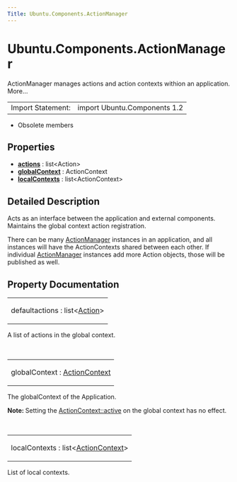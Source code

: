 ```yaml
---
Title: Ubuntu.Components.ActionManager
---
```


# Ubuntu.Components.ActionManager

<span class="subtitle"></span>
<!-- $$$ActionManager-brief -->
<p>ActionManager manages actions and action contexts withion an application. More...</p>
<!-- @@@ActionManager -->
<table class="alignedsummary">
<tr><td class="memItemLeft rightAlign topAlign"> Import Statement:</td><td class="memItemRight bottomAlign"> import Ubuntu.Components 1.2</td></tr></table><ul>
<li>Obsolete members</li>
</ul>
<h2 id="properties">Properties</h2>
<ul>
<li class="fn"><b><b><a href="#actions-prop">actions</a></b></b> : list&lt;Action&gt;</li>
<li class="fn"><b><b><a href="#globalContext-prop">globalContext</a></b></b> : ActionContext</li>
<li class="fn"><b><b><a href="#localContexts-prop">localContexts</a></b></b> : list&lt;ActionContext&gt;</li>
</ul>
<!-- $$$ActionManager-description -->
<h2 id="details">Detailed Description</h2>
</p>
<p>Acts as an interface between the application and external components. Maintains the global context action registration.</p>
<p>There can be many <a href="index.html">ActionManager</a> instances in an application, and all instances will have the ActionContexts shared between each other. If individual <a href="index.html">ActionManager</a> instances add more Action objects, those will be published as well.</p>
<!-- @@@ActionManager -->
<h2>Property Documentation</h2>
<!-- $$$actions -->
<table class="qmlname"><tr valign="top" id="actions-prop"><td class="tblQmlPropNode"><p><span class="qmldefault">default</span><span class="name">actions</span> : <span class="type">list</span>&lt;<span class="type"><a href="Ubuntu.Components.Action.md">Action</a></span>&gt;</p></td></tr></table><p>A list of actions in the global context.</p>
<!-- @@@actions -->
<br/>
<!-- $$$globalContext -->
<table class="qmlname"><tr valign="top" id="globalContext-prop"><td class="tblQmlPropNode"><p><span class="name">globalContext</span> : <span class="type"><a href="Ubuntu.Components.ActionContext.md">ActionContext</a></span></p></td></tr></table><p>The globalContext of the Application.</p>
<p><b>Note: </b>Setting the <a href="Ubuntu.Components.ActionContext.md#active-prop">ActionContext::active</a> on the global context has no effect.</p><!-- @@@globalContext -->
<br/>
<!-- $$$localContexts -->
<table class="qmlname"><tr valign="top" id="localContexts-prop"><td class="tblQmlPropNode"><p><span class="name">localContexts</span> : <span class="type">list</span>&lt;<span class="type"><a href="Ubuntu.Components.ActionContext.md">ActionContext</a></span>&gt;</p></td></tr></table><p>List of local contexts.</p>
<!-- @@@localContexts -->
<br/>
